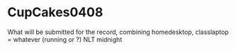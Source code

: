 # CupCakes0408
What will be submitted for the record, combining homedesktop, classlaptop = whatever (running or ?) NLT midnight
